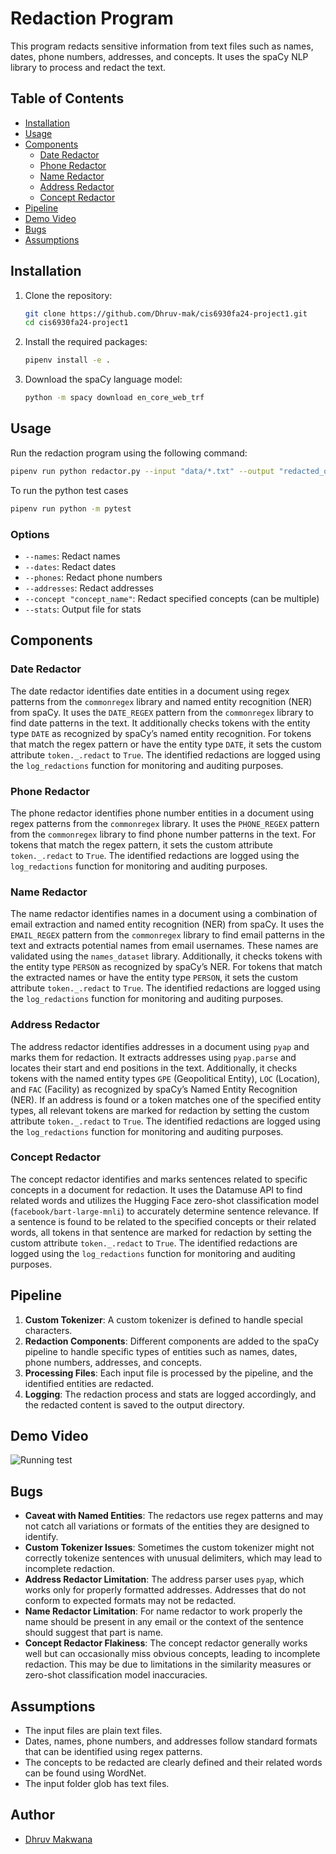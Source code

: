 # Redaction Program

This program redacts sensitive information from text files such as names, dates, phone numbers, addresses, and concepts. It uses the spaCy NLP library to process and redact the text.

## Table of Contents

- [Installation](#installation)
- [Usage](#usage)
- [Components](#components)
  - [Date Redactor](#date-redactor)
  - [Phone Redactor](#phone-redactor)
  - [Name Redactor](#name-redactor)
  - [Address Redactor](#address-redactor)
  - [Concept Redactor](#concept-redactor)
- [Pipeline](#pipeline)
- [Demo Video](#demo-video)
- [Bugs](#bugs)
- [Assumptions](#assumptions)

## Installation

1. Clone the repository:
   ```bash
   git clone https://github.com/Dhruv-mak/cis6930fa24-project1.git
   cd cis6930fa24-project1
   ```

2. Install the required packages:
   ```bash
   pipenv install -e .
   ```

3. Download the spaCy language model:
   ```bash
   python -m spacy download en_core_web_trf
   ```

## Usage

Run the redaction program using the following command:

```bash
pipenv run python redactor.py --input "data/*.txt" --output "redacted_output" [OPTIONS]
```
To run the python test cases

```bash
pipenv run python -m pytest
```

### Options

- `--names`: Redact names
- `--dates`: Redact dates
- `--phones`: Redact phone numbers
- `--addresses`: Redact addresses
- `--concept "concept_name"`: Redact specified concepts (can be multiple)
- `--stats`: Output file for stats

## Components

### Date Redactor

The date redactor identifies date entities in a document using regex patterns from the `commonregex` library and named entity recognition (NER) from spaCy. It uses the `DATE_REGEX` pattern from the `commonregex` library to find date patterns in the text. It additionally checks tokens with the entity type `DATE` as recognized by spaCy’s named entity recognition. For tokens that match the regex pattern or have the entity type `DATE`, it sets the custom attribute `token._.redact` to `True`. The identified redactions are logged using the `log_redactions` function for monitoring and auditing purposes.

### Phone Redactor

The phone redactor identifies phone number entities in a document using regex patterns from the `commonregex` library. It uses the `PHONE_REGEX` pattern from the `commonregex` library to find phone number patterns in the text. For tokens that match the regex pattern, it sets the custom attribute `token._.redact` to `True`. The identified redactions are logged using the `log_redactions` function for monitoring and auditing purposes.

### Name Redactor

The name redactor identifies names in a document using a combination of email extraction and named entity recognition (NER) from spaCy. It uses the `EMAIL_REGEX` pattern from the `commonregex` library to find email patterns in the text and extracts potential names from email usernames. These names are validated using the `names_dataset` library. Additionally, it checks tokens with the entity type `PERSON` as recognized by spaCy’s NER. For tokens that match the extracted names or have the entity type `PERSON`, it sets the custom attribute `token._.redact` to `True`. The identified redactions are logged using the `log_redactions` function for monitoring and auditing purposes.

### Address Redactor

The address redactor identifies addresses in a document using `pyap` and marks them for redaction. It extracts addresses using `pyap.parse` and locates their start and end positions in the text. Additionally, it checks tokens with the named entity types `GPE` (Geopolitical Entity), `LOC` (Location), and `FAC` (Facility) as recognized by spaCy’s Named Entity Recognition (NER). If an address is found or a token matches one of the specified entity types, all relevant tokens are marked for redaction by setting the custom attribute `token._.redact` to `True`. The identified redactions are logged using the `log_redactions` function for monitoring and auditing purposes.


### Concept Redactor

The concept redactor identifies and marks sentences related to specific concepts in a document for redaction. It uses the Datamuse API to find related words and utilizes the Hugging Face zero-shot classification model (`facebook/bart-large-mnli`) to accurately determine sentence relevance. If a sentence is found to be related to the specified concepts or their related words, all tokens in that sentence are marked for redaction by setting the custom attribute `token._.redact` to `True`. The identified redactions are logged using the `log_redactions` function for monitoring and auditing purposes.


## Pipeline

1. **Custom Tokenizer**: A custom tokenizer is defined to handle special characters.
2. **Redaction Components**: Different components are added to the spaCy pipeline to handle specific types of entities such as names, dates, phone numbers, addresses, and concepts.
3. **Processing Files**: Each input file is processed by the pipeline, and the identified entities are redacted.
4. **Logging**: The redaction process and stats are logged accordingly, and the redacted content is saved to the output directory.

## Demo Video

![Running test](https://github.com/user-attachments/assets/87c4b936-b87c-4d89-a238-957720b97206)

## Bugs

- **Caveat with Named Entities**: The redactors use regex patterns and may not catch all variations or formats of the entities they are designed to identify.
- **Custom Tokenizer Issues**: Sometimes the custom tokenizer might not correctly tokenize sentences with unusual delimiters, which may lead to incomplete redaction.
- **Address Redactor Limitation**: The address parser uses `pyap`, which works only for properly formatted addresses. Addresses that do not conform to expected formats may not be redacted.
- **Name Redactor Limitation**: For name redactor to work properly the name should be present in any email or the context of the sentence should suggest that part is name.
- **Concept Redactor Flakiness**: The concept redactor generally works well but can occasionally miss obvious concepts, leading to incomplete redaction. This may be due to limitations in the similarity measures or zero-shot classification model inaccuracies.

## Assumptions

- The input files are plain text files.
- Dates, names, phone numbers, and addresses follow standard formats that can be identified using regex patterns.
- The concepts to be redacted are clearly defined and their related words can be found using WordNet.
- The input folder glob has text files.

## Author

- [Dhruv Makwana](https://github.com/Dhruv-mak)